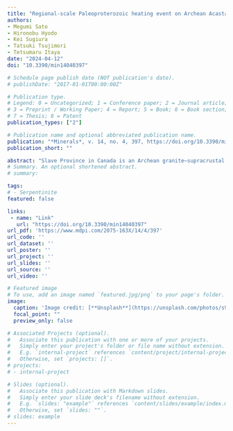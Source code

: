 ```yaml
---
title: "Regional-scale Paleoproterozoic heating event on Archean Acasta gneisses in Slave Province, Canada: Insights from K-Ar and 40Ar/39Ar chronology"
authors:
- Megumi Sato
- Hironobu Hyodo
- Kei Sugiura
- Tatsuki Tsujimori
- Tetsumaru Itaya
date: "2024-04-12"
doi: "10.3390/min14040397"

# Schedule page publish date (NOT publication's date).
# publishDate: "2017-01-01T00:00:00Z"

# Publication type.
# Legend: 0 = Uncategorized; 1 = Conference paper; 2 = Journal article;
# 3 = Preprint / Working Paper; 4 = Report; 5 = Book; 6 = Book section;
# 7 = Thesis; 8 = Patent
publication_types: ["2"]

# Publication name and optional abbreviated publication name.
publication: "*Minerals*, v. 14, no. 4, 397, https://doi.org/10.3390/min14040397"
publication_short: ""

abstract: "Slave Province in Canada is an Archean granite–supracrustal terrane at the northwestern corner of the Canadian Shield. It is bordered by the Thelon–Taltson orogen (2.0 to 1.9 Ga) to the southeast and the Wopmay orogen (1.9 to 1.8 Ga) to the west. Acasta gneisses, exposed in the westernmost Slave Province, and the Wopmay rocks, located close to the gneisses, were systematically collected for K–Ar and laser step-heating 40Ar/39Ar single-crystal analyses of the biotite and amphibole. The K–Ar biotite ages of the four Wopmay samples range from 1816 ± 18 Ma to 1854 ± 26 Ma. The 40Ar/39Ar biotite analyses of the three Wopmay samples yield plateau ages of 1826 ± 21 Ma, 1886 ± 13 Ma, and 1870 ± 18 Ma. These ages fall within the reported U–Pb zircon age range of the Wopmay orogen. The K–Ar biotite ages of the fifteen Acasta gneisses range from 1779 ± 25 Ma to 1877 ± 26 Ma, except for one younger sample (1711 ± 25 Ma). The 40Ar/39Ar analyses of the biotite crystals from three samples give the plateau ages of 1877 ± 8 Ma, 1935 ± 14 Ma, and 1951 ± 11 Ma. The K–Ar amphibole ages from twelve samples range from 1949 ± 19 Ma to 1685 ± 25 Ma. Two samples of them give ages older than the zircon U-Pb age of Hepburn plutons. The 40Ar/39Ar analyses of the amphibole crystals show varied age relations. The two samples give plateau ages of 1814 ± 22 Ma and 1964 ± 12 Ma. Some samples exhibit apparent old ages of ~2000 Ma in the middle temperature fractions. These old fractions result from the amphibole crystals, originally formed in the Archean, being affected by the thermal events during the Wopmay orogeny but not fully resetting. These observations suggest that the K–Ar system ages of the biotite and amphibole in the Archean Acasta gneiss were rejuvenated during the Paleoproterozoic ages. The Discussion explores the possibility that the heat source rejuvenating the K–Ar system ages may have arisen due to asthenospheric extrusion into the wedge mantle, a process likely triggered by subduction rollback."
# Summary. An optional shortened abstract.
# summary: 

tags: 
# - Serpentinite
featured: false

links:
 - name: "Link"
   url: "https://doi.org/10.3390/min14040397"
url_pdf: 'https://www.mdpi.com/2075-163X/14/4/397'
url_code: ''
url_dataset: ''
url_poster: ''
url_project: ''
url_slides: ''
url_source: ''
url_video: ''

# Featured image
# To use, add an image named `featured.jpg/png` to your page's folder. 
image: 
  caption: 'Image credit: [**Unsplash**](https://unsplash.com/photos/s9CC2SKySJM)'
  focal_point: ""
  preview_only: false

# Associated Projects (optional).
#   Associate this publication with one or more of your projects.
#   Simply enter your project's folder or file name without extension.
#   E.g. `internal-project` references `content/project/internal-project/index.md`.
#   Otherwise, set `projects: []`.
# projects:
# - internal-project

# Slides (optional).
#   Associate this publication with Markdown slides.
#   Simply enter your slide deck's filename without extension.
#   E.g. `slides: "example"` references `content/slides/example/index.md`.
#   Otherwise, set `slides: ""`.
# slides: example
---
```

